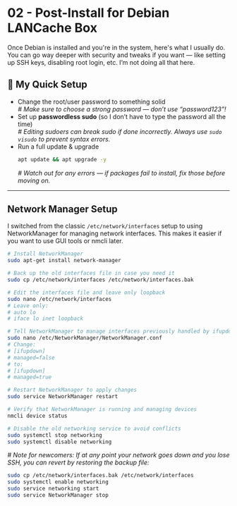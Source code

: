 # 02 - Post-Install for Debian LANCache Box

Once Debian is installed and you're in the system, here's what I usually do. You can go way deeper with security and tweaks if you want — like setting up SSH keys, disabling root login, etc. I’m not doing all that here.

## 🔧 My Quick Setup

- Change the root/user password to something solid  
  *# Make sure to choose a strong password — don’t use “password123”!*
- Set up **passwordless sudo** (so I don’t have to type the password all the time)  
  *# Editing sudoers can break sudo if done incorrectly. Always use `sudo visudo` to prevent syntax errors.*
- Run a full update & upgrade  
  ```bash
  apt update && apt upgrade -y
  ```
  *# Watch out for any errors — if packages fail to install, fix those before moving on.*

---

## Network Manager Setup

I switched from the classic `/etc/network/interfaces` setup to using NetworkManager for managing network interfaces. This makes it easier if you want to use GUI tools or nmcli later.

```bash
# Install NetworkManager
sudo apt-get install network-manager

# Back up the old interfaces file in case you need it
sudo cp /etc/network/interfaces /etc/network/interfaces.bak

# Edit the interfaces file and leave only loopback
sudo nano /etc/network/interfaces
# Leave only:
# auto lo
# iface lo inet loopback

# Tell NetworkManager to manage interfaces previously handled by ifupdown
sudo nano /etc/NetworkManager/NetworkManager.conf
# Change:
# [ifupdown]
# managed=false
# to:
# [ifupdown]
# managed=true

# Restart NetworkManager to apply changes
sudo service NetworkManager restart

# Verify that NetworkManager is running and managing devices
nmcli device status

# Disable the old networking service to avoid conflicts
sudo systemctl stop networking
sudo systemctl disable networking
```

*# Note for newcomers: If at any point your network goes down and you lose SSH, you can revert by restoring the backup file:*
```bash
sudo cp /etc/network/interfaces.bak /etc/network/interfaces
sudo systemctl enable networking
sudo service networking start
sudo service NetworkManager stop
```
